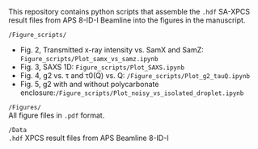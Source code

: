 
This repository contains python scripts that assemble the `.hdf` SA-XPCS result files from APS 8-ID-I Beamline into the figures in the manuscript.

`/Figure_scripts/` 

- Fig. 2, Transmitted x-ray intensity vs. SamX and SamZ: `Figure_scripts/Plot_samx_vs_samz.ipynb`
- Fig. 3, SAXS 1D: `Figure_scripts/Plot_SAXS.ipynb`
- Fig. 4, g2 vs. τ and τ0(Q) vs. Q: `/Figure_scripts/Plot_g2_tauQ.ipynb`
- Fig. 5, g2 with and without polycarbonate enclosure:`/Figure_scripts/Plot_noisy_vs_isolated_droplet.ipynb`

`/Figures/`  
All figure files in `.pdf` format.

`/Data`   
`.hdf` XPCS result files from APS Beamline 8-ID-I